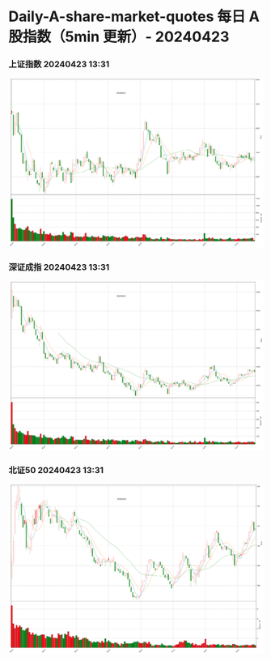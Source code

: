 
# Daily-A-share-market-quotes 每日 A 股指数（5min 更新）- 20240423

### 上证指数 20240423 13:31
![](./fig/2024/4/20240423-sh000001.png)

### 深证成指 20240423 13:31
![](./fig/2024/4/20240423-sz399001.png)

### 北证50 20240423 13:31
![](./fig/2024/4/20240423-bj899050.png)
